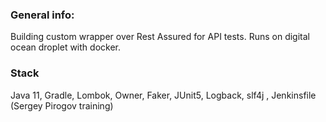 ### General info:

Building custom wrapper over Rest Assured for API tests. Runs on digital ocean droplet with docker. 

### Stack
Java 11, Gradle, Lombok, Owner, Faker, JUnit5, Logback, slf4j , Jenkinsfile (Sergey Pirogov training)